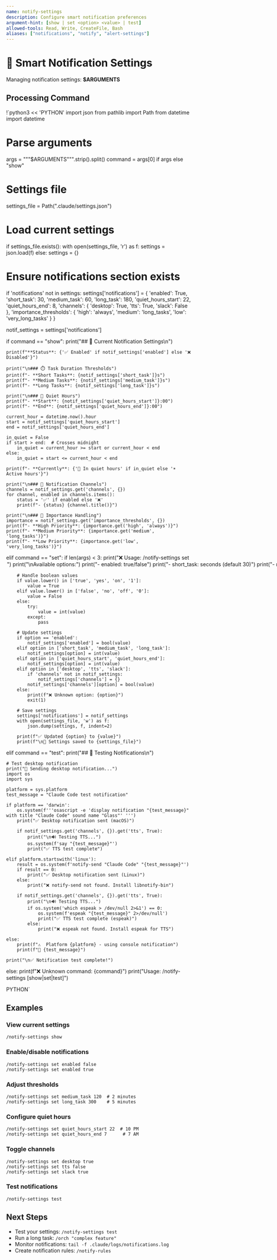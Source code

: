 ```yaml
---
name: notify-settings
description: Configure smart notification preferences
argument-hint: [show | set <option> <value> | test]
allowed-tools: Read, Write, CreateFile, Bash
aliases: ["notifications", "notify", "alert-settings"]
---
```


# 🔔 Smart Notification Settings

Managing notification settings: **$ARGUMENTS**

## Processing Command

!`python3 << 'PYTHON'
import json
from pathlib import Path
from datetime import datetime

# Parse arguments
args = """$ARGUMENTS""".strip().split()
command = args[0] if args else "show"

# Settings file
settings_file = Path(".claude/settings.json")

# Load current settings
if settings_file.exists():
    with open(settings_file, 'r') as f:
        settings = json.load(f)
else:
    settings = {}

# Ensure notifications section exists
if 'notifications' not in settings:
    settings['notifications'] = {
        'enabled': True,
        'short_task': 30,
        'medium_task': 60,
        'long_task': 180,
        'quiet_hours_start': 22,
        'quiet_hours_end': 8,
        'channels': {
            'desktop': True,
            'tts': True,
            'slack': False
        },
        'importance_thresholds': {
            'high': 'always',
            'medium': 'long_tasks',
            'low': 'very_long_tasks'
        }
    }

notif_settings = settings['notifications']

if command == "show":
    print("## 🔔 Current Notification Settings\n")
    
    print(f"**Status**: {'✅ Enabled' if notif_settings['enabled'] else '❌ Disabled'}")
    
    print("\n### ⏱️ Task Duration Thresholds")
    print(f"- **Short Tasks**: {notif_settings['short_task']}s")
    print(f"- **Medium Tasks**: {notif_settings['medium_task']}s")
    print(f"- **Long Tasks**: {notif_settings['long_task']}s")
    
    print("\n### 🌙 Quiet Hours")
    print(f"- **Start**: {notif_settings['quiet_hours_start']}:00")
    print(f"- **End**: {notif_settings['quiet_hours_end']}:00")
    
    current_hour = datetime.now().hour
    start = notif_settings['quiet_hours_start']
    end = notif_settings['quiet_hours_end']
    
    in_quiet = False
    if start > end:  # Crosses midnight
        in_quiet = current_hour >= start or current_hour < end
    else:
        in_quiet = start <= current_hour < end
    
    print(f"- **Currently**: {'🌙 In quiet hours' if in_quiet else '☀️ Active hours'}")
    
    print("\n### 📢 Notification Channels")
    channels = notif_settings.get('channels', {})
    for channel, enabled in channels.items():
        status = '✅' if enabled else '❌'
        print(f"- {status} {channel.title()}")
    
    print("\n### 🎯 Importance Handling")
    importance = notif_settings.get('importance_thresholds', {})
    print(f"- **High Priority**: {importance.get('high', 'always')}")
    print(f"- **Medium Priority**: {importance.get('medium', 'long_tasks')}")
    print(f"- **Low Priority**: {importance.get('low', 'very_long_tasks')}")

elif command == "set":
    if len(args) < 3:
        print("❌ Usage: /notify-settings set <option> <value>")
        print("\nAvailable options:")
        print("- enabled: true/false")
        print("- short_task: seconds (default 30)")
        print("- medium_task: seconds (default 60)")
        print("- long_task: seconds (default 180)")
        print("- quiet_hours_start: hour (0-23)")
        print("- quiet_hours_end: hour (0-23)")
        print("- desktop: true/false")
        print("- tts: true/false")
        print("- slack: true/false")
    else:
        option = args[1]
        value = args[2]
        
        # Handle boolean values
        if value.lower() in ['true', 'yes', 'on', '1']:
            value = True
        elif value.lower() in ['false', 'no', 'off', '0']:
            value = False
        else:
            try:
                value = int(value)
            except:
                pass
        
        # Update settings
        if option == 'enabled':
            notif_settings['enabled'] = bool(value)
        elif option in ['short_task', 'medium_task', 'long_task']:
            notif_settings[option] = int(value)
        elif option in ['quiet_hours_start', 'quiet_hours_end']:
            notif_settings[option] = int(value)
        elif option in ['desktop', 'tts', 'slack']:
            if 'channels' not in notif_settings:
                notif_settings['channels'] = {}
            notif_settings['channels'][option] = bool(value)
        else:
            print(f"❌ Unknown option: {option}")
            exit(1)
        
        # Save settings
        settings['notifications'] = notif_settings
        with open(settings_file, 'w') as f:
            json.dump(settings, f, indent=2)
        
        print(f"✅ Updated {option} to {value}")
        print(f"\n💾 Settings saved to {settings_file}")

elif command == "test":
    print("## 🧪 Testing Notifications\n")
    
    # Test desktop notification
    print("📱 Sending desktop notification...")
    import os
    import sys
    
    platform = sys.platform
    test_message = "Claude Code test notification"
    
    if platform == 'darwin':
        os.system(f'''osascript -e 'display notification "{test_message}" with title "Claude Code" sound name "Glass"' ''')
        print("✅ Desktop notification sent (macOS)")
        
        if notif_settings.get('channels', {}).get('tts', True):
            print("\n🔊 Testing TTS...")
            os.system(f'say "{test_message}"')
            print("✅ TTS test complete")
    
    elif platform.startswith('linux'):
        result = os.system(f'notify-send "Claude Code" "{test_message}"')
        if result == 0:
            print("✅ Desktop notification sent (Linux)")
        else:
            print("❌ notify-send not found. Install libnotify-bin")
        
        if notif_settings.get('channels', {}).get('tts', True):
            print("\n🔊 Testing TTS...")
            if os.system('which espeak > /dev/null 2>&1') == 0:
                os.system(f'espeak "{test_message}" 2>/dev/null')
                print("✅ TTS test complete (espeak)")
            else:
                print("❌ espeak not found. Install espeak for TTS")
    
    else:
        print(f"⚠️  Platform {platform} - using console notification")
        print(f"🔔 {test_message}")
    
    print("\n✅ Notification test complete!")

else:
    print(f"❌ Unknown command: {command}")
    print("Usage: /notify-settings [show|set|test]")

PYTHON`

## Examples

### View current settings
```
/notify-settings show
```

### Enable/disable notifications
```
/notify-settings set enabled false
/notify-settings set enabled true
```

### Adjust thresholds
```
/notify-settings set medium_task 120  # 2 minutes
/notify-settings set long_task 300    # 5 minutes
```

### Configure quiet hours
```
/notify-settings set quiet_hours_start 22  # 10 PM
/notify-settings set quiet_hours_end 7      # 7 AM
```

### Toggle channels
```
/notify-settings set desktop true
/notify-settings set tts false
/notify-settings set slack true
```

### Test notifications
```
/notify-settings test
```

## Next Steps

- Test your settings: `/notify-settings test`
- Run a long task: `/orch "complex feature"`
- Monitor notifications: `tail -f .claude/logs/notifications.log`
- Create notification rules: `/notify-rules`
